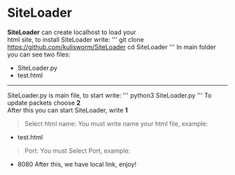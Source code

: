 SiteLoader
====================
**SiteLoader** can create localhost to load your   
html site, to install SiteLoader write:
'''
git clone https://github.com/kulisworm/SiteLoader
cd SiteLoader
'''
In main folder you can see two files:
- SiteLoader.py
- test.html
------------
SiteLoader.py is main file, to start write:
'''
python3 SiteLoader.py
'''
To update packets choose **2**   
After this you can start SiteLoader, write **1**   
> Select html name:
You must write name your html file, example:
- test.html
> Port:
You must Select Port, example:
- 8080
After this, we have local link, enjoy! 
